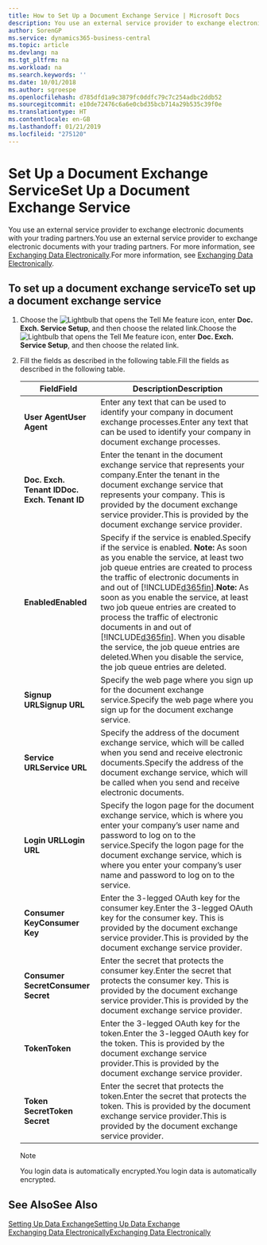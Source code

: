 ```yaml
---
title: How to Set Up a Document Exchange Service | Microsoft Docs
description: You use an external service provider to exchange electronic documents with your trading partners.
author: SorenGP
ms.service: dynamics365-business-central
ms.topic: article
ms.devlang: na
ms.tgt_pltfrm: na
ms.workload: na
ms.search.keywords: ''
ms.date: 10/01/2018
ms.author: sgroespe
ms.openlocfilehash: d785dfd1a9c3879fc0ddfc79c7c254adbc2ddb52
ms.sourcegitcommit: e10de72476c6a6e0cbd35bcb714a29b535c39f0e
ms.translationtype: HT
ms.contentlocale: en-GB
ms.lasthandoff: 01/21/2019
ms.locfileid: "275120"
---
```

# <a name="set-up-a-document-exchange-service"></a><span data-ttu-id="15c07-103">Set Up a Document Exchange Service</span><span class="sxs-lookup"><span data-stu-id="15c07-103">Set Up a Document Exchange Service</span></span>
<span data-ttu-id="15c07-104">You use an external service provider to exchange electronic documents with your trading partners.</span><span class="sxs-lookup"><span data-stu-id="15c07-104">You use an external service provider to exchange electronic documents with your trading partners.</span></span> <span data-ttu-id="15c07-105">For more information, see [Exchanging Data Electronically](across-data-exchange.md).</span><span class="sxs-lookup"><span data-stu-id="15c07-105">For more information, see [Exchanging Data Electronically](across-data-exchange.md).</span></span>  

## <a name="to-set-up-a-document-exchange-service"></a><span data-ttu-id="15c07-106">To set up a document exchange service</span><span class="sxs-lookup"><span data-stu-id="15c07-106">To set up a document exchange service</span></span>  
1. <span data-ttu-id="15c07-107">Choose the ![Lightbulb that opens the Tell Me feature](media/ui-search/search_small.png "Tell me what you want to do") icon, enter **Doc. Exch. Service Setup**, and then choose the related link.</span><span class="sxs-lookup"><span data-stu-id="15c07-107">Choose the ![Lightbulb that opens the Tell Me feature](media/ui-search/search_small.png "Tell me what you want to do") icon, enter **Doc. Exch. Service Setup**, and then choose the related link.</span></span>  
2. <span data-ttu-id="15c07-108">Fill the fields as described in the following table.</span><span class="sxs-lookup"><span data-stu-id="15c07-108">Fill the fields as described in the following table.</span></span>  

    |<span data-ttu-id="15c07-109">Field</span><span class="sxs-lookup"><span data-stu-id="15c07-109">Field</span></span>|<span data-ttu-id="15c07-110">Description</span><span class="sxs-lookup"><span data-stu-id="15c07-110">Description</span></span>|  
    |---------------------------------|---------------------------------------|  
    |<span data-ttu-id="15c07-111">**User Agent**</span><span class="sxs-lookup"><span data-stu-id="15c07-111">**User Agent**</span></span>|<span data-ttu-id="15c07-112">Enter any text that can be used to identify your company in document exchange processes.</span><span class="sxs-lookup"><span data-stu-id="15c07-112">Enter any text that can be used to identify your company in document exchange processes.</span></span>|  
    |<span data-ttu-id="15c07-113">**Doc. Exch. Tenant ID**</span><span class="sxs-lookup"><span data-stu-id="15c07-113">**Doc. Exch. Tenant ID**</span></span>|<span data-ttu-id="15c07-114">Enter the tenant in the document exchange service that represents your company.</span><span class="sxs-lookup"><span data-stu-id="15c07-114">Enter the tenant in the document exchange service that represents your company.</span></span> <span data-ttu-id="15c07-115">This is provided by the document exchange service provider.</span><span class="sxs-lookup"><span data-stu-id="15c07-115">This is provided by the document exchange service provider.</span></span>|  
    |<span data-ttu-id="15c07-116">**Enabled**</span><span class="sxs-lookup"><span data-stu-id="15c07-116">**Enabled**</span></span>|<span data-ttu-id="15c07-117">Specify if the service is enabled.</span><span class="sxs-lookup"><span data-stu-id="15c07-117">Specify if the service is enabled.</span></span> <span data-ttu-id="15c07-118">**Note:**  As soon as you enable the service, at least two job queue entries are created to process the traffic of electronic documents in and out of [!INCLUDE[d365fin](includes/d365fin_md.md)].</span><span class="sxs-lookup"><span data-stu-id="15c07-118">**Note:**  As soon as you enable the service, at least two job queue entries are created to process the traffic of electronic documents in and out of [!INCLUDE[d365fin](includes/d365fin_md.md)].</span></span> <span data-ttu-id="15c07-119">When you disable the service, the job queue entries are deleted.</span><span class="sxs-lookup"><span data-stu-id="15c07-119">When you disable the service, the job queue entries are deleted.</span></span>|  
    |<span data-ttu-id="15c07-120">**Signup URL**</span><span class="sxs-lookup"><span data-stu-id="15c07-120">**Signup URL**</span></span>|<span data-ttu-id="15c07-121">Specify the web page where you sign up for the document exchange service.</span><span class="sxs-lookup"><span data-stu-id="15c07-121">Specify the web page where you sign up for the document exchange service.</span></span>|  
    |<span data-ttu-id="15c07-122">**Service URL**</span><span class="sxs-lookup"><span data-stu-id="15c07-122">**Service URL**</span></span>|<span data-ttu-id="15c07-123">Specify the address of the document exchange service, which will be called when you send and receive electronic documents.</span><span class="sxs-lookup"><span data-stu-id="15c07-123">Specify the address of the document exchange service, which will be called when you send and receive electronic documents.</span></span>|  
    |<span data-ttu-id="15c07-124">**Login URL**</span><span class="sxs-lookup"><span data-stu-id="15c07-124">**Login URL**</span></span>|<span data-ttu-id="15c07-125">Specify the logon page for the document exchange service, which is where you enter your company’s user name and password to log on to the service.</span><span class="sxs-lookup"><span data-stu-id="15c07-125">Specify the logon page for the document exchange service, which is where you enter your company’s user name and password to log on to the service.</span></span>|  
    |<span data-ttu-id="15c07-126">**Consumer Key**</span><span class="sxs-lookup"><span data-stu-id="15c07-126">**Consumer Key**</span></span>|<span data-ttu-id="15c07-127">Enter the 3-legged OAuth key for the consumer key.</span><span class="sxs-lookup"><span data-stu-id="15c07-127">Enter the 3-legged OAuth key for the consumer key.</span></span> <span data-ttu-id="15c07-128">This is provided by the document exchange service provider.</span><span class="sxs-lookup"><span data-stu-id="15c07-128">This is provided by the document exchange service provider.</span></span>|  
    |<span data-ttu-id="15c07-129">**Consumer Secret**</span><span class="sxs-lookup"><span data-stu-id="15c07-129">**Consumer Secret**</span></span>|<span data-ttu-id="15c07-130">Enter the secret that protects the consumer key.</span><span class="sxs-lookup"><span data-stu-id="15c07-130">Enter the secret that protects the consumer key.</span></span> <span data-ttu-id="15c07-131">This is provided by the document exchange service provider.</span><span class="sxs-lookup"><span data-stu-id="15c07-131">This is provided by the document exchange service provider.</span></span>|  
    |<span data-ttu-id="15c07-132">**Token**</span><span class="sxs-lookup"><span data-stu-id="15c07-132">**Token**</span></span>|<span data-ttu-id="15c07-133">Enter the 3-legged OAuth key for the token.</span><span class="sxs-lookup"><span data-stu-id="15c07-133">Enter the 3-legged OAuth key for the token.</span></span> <span data-ttu-id="15c07-134">This is provided by the document exchange service provider.</span><span class="sxs-lookup"><span data-stu-id="15c07-134">This is provided by the document exchange service provider.</span></span>|  
    |<span data-ttu-id="15c07-135">**Token Secret**</span><span class="sxs-lookup"><span data-stu-id="15c07-135">**Token Secret**</span></span>|<span data-ttu-id="15c07-136">Enter the secret that protects the token.</span><span class="sxs-lookup"><span data-stu-id="15c07-136">Enter the secret that protects the token.</span></span> <span data-ttu-id="15c07-137">This is provided by the document exchange service provider.</span><span class="sxs-lookup"><span data-stu-id="15c07-137">This is provided by the document exchange service provider.</span></span>|  

    > [!NOTE]  
    > <span data-ttu-id="15c07-138">You login data is automatically encrypted.</span><span class="sxs-lookup"><span data-stu-id="15c07-138">You login data is automatically encrypted.</span></span>

## <a name="see-also"></a><span data-ttu-id="15c07-139">See Also</span><span class="sxs-lookup"><span data-stu-id="15c07-139">See Also</span></span>  
[<span data-ttu-id="15c07-140">Setting Up Data Exchange</span><span class="sxs-lookup"><span data-stu-id="15c07-140">Setting Up Data Exchange</span></span>](across-set-up-data-exchange.md)  
[<span data-ttu-id="15c07-141">Exchanging Data Electronically</span><span class="sxs-lookup"><span data-stu-id="15c07-141">Exchanging Data Electronically</span></span>](across-data-exchange.md)
